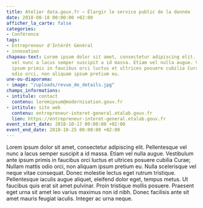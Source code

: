 ```yaml
---
title: Atelier data.gouv.fr — Élargir le service public de la donnée
date: 2018-08-18 00:00:00 +02:00
afficher_la_carte: false
categories:
- Conférence
tags:
- Entrepreneur d'Intérêt Général
- innovation
chapeau-text: Lorem ipsum dolor sit amet, consectetur adipiscing elit. Pellentesque
  vel nunc a lacus semper suscipit a id massa. Etiam vel nulla augue. Vestibulum ante
  ipsum primis in faucibus orci luctus et ultrices posuere cubilia Curae; Nullam mattis
  odio orci, non aliquam ipsum pretium eu.
une-ou-diaporama:
- image: "/uploads/revue_de_details.jpg"
champs_informations:
- intitule: contact
  contenu: loremipsum@modernisation.gouv.fr
- intitule: site web
  contenu: entrepreneur-interet-general.etalab.gouv.fr
  lien: https://entrepreneur-interet-general.etalab.gouv.fr
event_start_date: 2018-10-17 00:00:00 +02:00
event_end_date: 2018-10-25 00:00:00 +02:00
---
```


Lorem ipsum dolor sit amet, consectetur adipiscing elit. Pellentesque vel nunc a lacus semper suscipit a id massa. Etiam vel nulla augue. Vestibulum ante ipsum primis in faucibus orci luctus et ultrices posuere cubilia Curae; Nullam mattis odio orci, non aliquam ipsum pretium eu. Nulla scelerisque vel neque vitae consequat. Donec molestie lectus eget rutrum tristique. Pellentesque iaculis augue aliquet, eleifend dolor eget, tempus metus. Ut faucibus quis erat sit amet pulvinar. Proin tristique mollis posuere. Praesent eget urna sit amet leo varius maximus non id nibh. Donec facilisis ante sit amet mauris feugiat iaculis. Integer ac urna neque.
